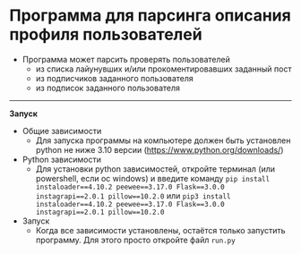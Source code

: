 # Программа для парсинга описания профиля пользователей


- Программа может парсить проверять пользователей
    - из списка лайунувших и/или прокоментировавших заданный пост
    - из подписчиков заданного пользователя
    - из подписок заданного пользователя

---

**Запуск**

- Общие зависимости
    - Для запуска программы на компьютере должен быть установлен python не ниже 3.10 версии (https://www.python.org/downloads/)
- Python зависимости
    - Для установки python зависимостей, откройте терминал (или powershell, если ос windows) и введите команду 
     `pip install instaloader==4.10.2 peewee==3.17.0 Flask==3.0.0 instagrapi==2.0.1 pillow==10.2.0`
     или 
     `pip3 install instaloader==4.10.2 peewee==3.17.0 Flask==3.0.0 instagrapi==2.0.1 pillow==10.2.0`
- Запуск
    - Когда все зависимости установлены, остаётся только запустить программу. Для этого просто откройте файл `run.py`

